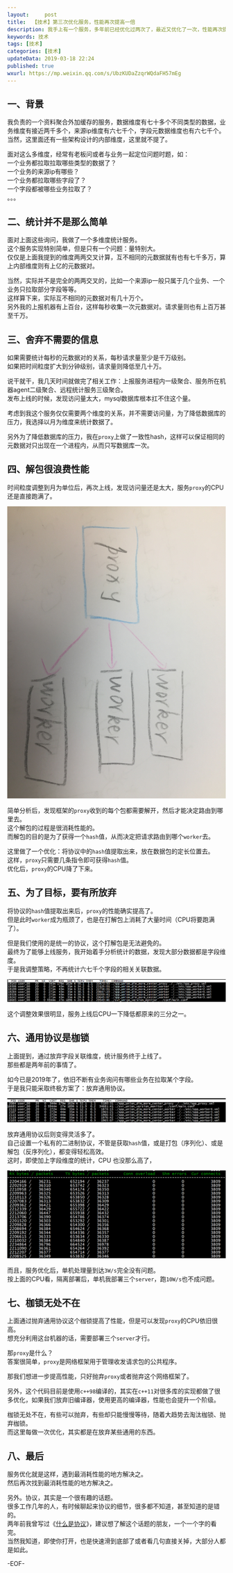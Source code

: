 ```yaml
---   
layout:     post  
title:  【技术】第三次优化服务，性能再次提高一倍  
description: 我手上有一个服务，多年前已经优化过两次了，最近又优化了一次，性能再次提高一倍。    
keywords: 技术  
tags: [技术]    
categories: [技术]  
updateData: 2019-03-18 22:24   
published: true 
wxurl: https://mp.weixin.qq.com/s/UbzKUDaZzqrWQdaFH57mEg  
---  
```



## 一、背景  


我负责的一个资料聚合外加缓存的服务，数据维度有七十多个不同类型的数据，业务维度有接近两千多个，来源ip维度有六七千个，字段元数据维度也有六七千个。  
当然，这里面还有一些架构设计的内部维度，这里就不提了。  


面对这么多维度，经常有老板问或者与业务一起定位问题时题，如：  
一个业务都拉取拉取哪些类型的数据了？  
一个业务的来源ip有哪些？  
一个业务都拉取哪些字段了？  
一个字段都被哪些业务拉取了？  
。。。



## 二、统计并不是那么简单  


面对上面这些询问，我做了一个多维度统计服务。  
这个服务实现特别简单，但是只有一个问题：量特别大。  
仅仅是上面我提到的维度两两交叉计算，互不相同的元数据就有也有七千多万，算上内部维度则有上亿的元数据对。  


当然，实际并不是完全的两两交叉的，比如一个来源ip一般只属于几个业务、一个业务只拉取部分字段等等。  
这样算下来，实际互不相同的元数据对有几十万个。  
另外我的上报机器有上百台，这样每秒收集一次元数据对。请求量则也有上百万甚至千万。  


## 三、舍弃不需要的信息  


如果需要统计每秒的元数据对的关系，每秒请求量至少是千万级别。  
如果把时间粒度扩大到分钟级别，请求量则降低至几十万。  


说干就干，我几天时间就做完了相关工作：上报服务进程内一级聚合、服务所在机器agent二级聚合、远程统计服务三级聚合。  
发布上线的时候，发现访问量太大，mysql数据库根本扛不住这个量。  


考虑到我这个服务仅仅需要两个维度的关系，并不需要访问量，为了降低数据库的压力，我选择以月为维度来统计数据了。  


另外为了降低数据库的压力，我在`proxy`上做了一致性hash，这样可以保证相同的元数据对只出现在一个进程内，从而只写数据库一次。  


## 四、解包很浪费性能  


时间粒度调整到月为单位后，再次上线，发现访问量还是太大，服务`proxy`的CPU还是直接跑满了。  


![](/images/2019/03/server-protocal-optimization-001.jpg)  


简单分析后，发现框架的`proxy`收到的每个包都需要解开，然后才能决定路由到哪里去。  
这个解包的过程是很消耗性能的。  
而解包的目的是为了获得一个`hash`值，从而决定把请求路由到哪个`worker`去。  


这里做了一个优化：将协议中的`hash`值提取出来，放在数据包的定长位置去。  
这样，`proxy`只需要几条指令即可获得`hash`值。  
优化后，`proxy`的CPU降了下来。  


## 五、为了目标，要有所放弃  


将协议的`hash`值提取出来后，`proxy`的性能确实提高了。  
但是此时`worker`成为瓶颈了，也是在打解包上消耗了大量时间（CPU将要跑满了）。  


但是我们使用的是统一的协议，这个打解包是无法避免的。  
最终为了能够上线服务，我开始着手分析统计的数据，发现大部分数据都是字段维度。  
于是我调整策略，不再统计六七千个字段的相关关联数据。  


![](/images/2019/03/server-protocal-optimization-002.jpg)  


这个调整效果很明显，服务上线后CPU一下降低都原来的三分之一。  


## 六、通用协议是枷锁  


上面提到，通过放弃字段关联维度，统计服务终于上线了。  
那些都是两年前的事情了。  


如今已是2019年了，依旧不断有业务询问有哪些业务在拉取某个字段。  
于是我只能采取终极方案了：放弃通用协议。  


![](/images/2019/03/server-protocal-optimization-003.jpg)  


放弃通用协议后则变得灵活多了。  
自己设置一个私有的二进制协议，不管是获取`hash`值，或是打包（序列化）、或是解包（反序列化），都变得轻松高效。  
这时，即使加上字段维度的统计，CPU 也没那么高了，


![](/images/2019/03/server-protocal-optimization-004.jpg)  


而且，服务优化后，单机处理量到达`3W/s`完全没有问题。  
按上面的CPU看，隔离部署后，单机我部署三个`server`，跑`10W/s`也不成问题。  


## 七、枷锁无处不在  


上面通过抛弃通用协议这个枷锁提高了性能，但是可以发现`proxy`的CPU依旧很高。  
想充分利用这台机器的话，需要部署三个`server`才行。  


那`proxy`是什么？  
答案很简单，`proxy`是网络框架用于管理收发请求包的公共程序。  


那我们想进一步提高性能，只好抛弃`proxy`或者抛弃这个网络框架了。  


另外，这个代码目前是使用`c++98`编译的，其实在`c++11`对很多库的实现都做了很多优化，如果我们放弃旧编译器，使用更高的编译器，性能也会提升一个阶级。  


枷锁无处不在，有些可以抛弃，有些却只能慢慢等待，随着大趋势去淘汰枷锁、抛弃枷锁。  
而这里每做一次优化，其实都是在放弃某些通用的东西。  


## 八、最后  


服务优化就是这样，遇到最消耗性能的地方解决之。  
然后再次找到最消耗性能的地方解决之。  


另外。协议，其实是一个很有趣的话题。  
很多工作几年的人，有时候聊起来协议的细节，很多都不知道，甚至知道的是错的。  
两年前我曾写过《[什么是协议](https://mp.weixin.qq.com/s/kjuZuB6l80e49rP_cJEr_g)》，建议想了解这个话题的朋友，一个一个字的看完。  
当然我知道，即使你打开，也是快速滑到底部了或者看几句直接关掉，大部分人都是如此。  



-EOF-  


